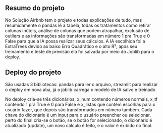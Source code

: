 ## Resumo do projeto

No Solução Airbnb tem o projeto e todas explicações de tudo, mas resumidamente o pandas lê a tabela, todas os tratamentos como retirar colunas inúteis, análise de colunas que podem atrapalhar, exclusão de outliers e as informações são transformadas em número 1 pra True e 0 False para que a IA possa realizar seus cálculos. A IA escolhida foi a ExtraTrees devido ao baixo Erro Quadrático e o alto R², após seu treinamento e teste de previsão ela foi salvada por meio do Joblib para o deploy.

## Deploy do projeto

São usadas 3 bibliotecas: pandas para ler o arquivo, streamlit para realizar o deploy em nova aba, já o joblib carrega o modelo de IA salvo e treinado.

No deploy cria-se três dicionários, x_num contendo números normais, x_tf contendo 1 pra True e 0 para False e x_listas que contém escolhas para o usuário fazer, que depois são transformados em número também.
Cada chave do dicionário é um input para o usuário preencher ou selecionar.
perto do final cria-se o botão, se o botão for selecionado, o dicionário é atualizado (update), um novo cálculo é feito, e o valor é exibido no final.

